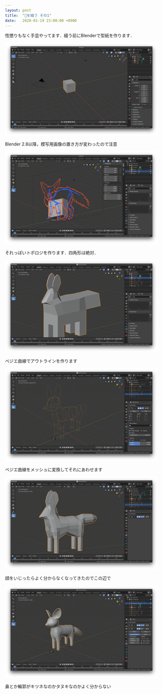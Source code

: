 ```yaml
---
layout: post
title:  "🦊を縫う その1"
date:   2020-01-19 23:00:00 +0900
---
```


性懲りもなく手芸やってます．縫う前にBlenderで型紙を作ります．

![いつもの箱](/assets/img/fennec-fox/01-box.png)

Blender 2.8以降，模写用画像の置き方が変わったので注意

![参照画像](/assets/img/fennec-fox/02-ref.png)

それっぽいトポロジを作ります．四角形は絶対．

![トポロジのみ](/assets/img/fennec-fox/03-poly.png)

ベジエ曲線でアウトラインを作ります

![ベジエ曲線](/assets/img/fennec-fox/04-curve.png)

ベジエ曲線をメッシュに変換してそれにあわせます

![トポロジを曲線に合わせる途中](/assets/img/fennec-fox/05-fitting-poly.png)

顔をいじったらよく分からなくなってきたのでこの辺で

![Subdivisionを適用](/assets/img/fennec-fox/06-smoothing.png)

鼻とか輪郭がキツネなのかタヌキなのかよく分からない
